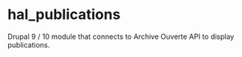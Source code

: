 # hal_publications
Drupal 9 / 10 module that connects to Archive Ouverte API to display publications.
